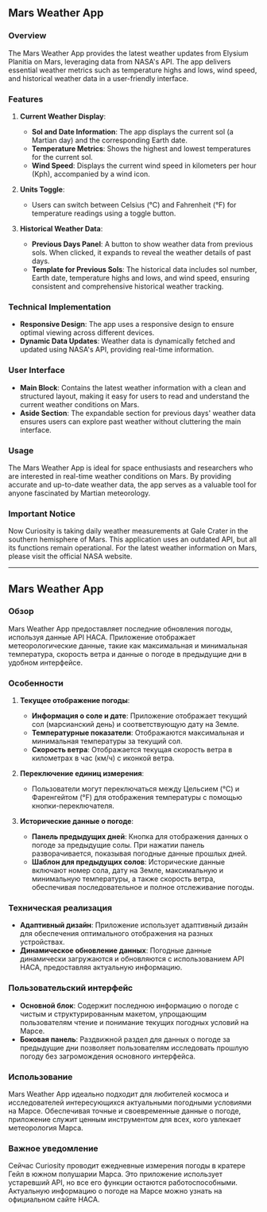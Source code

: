 ## Mars Weather App

### Overview
The Mars Weather App provides the latest weather updates from Elysium Planitia on Mars, leveraging data from NASA's API. The app delivers essential weather metrics such as temperature highs and lows, wind speed, and historical weather data in a user-friendly interface.

### Features

1. **Current Weather Display**:
   - **Sol and Date Information**: The app displays the current sol (a Martian day) and the corresponding Earth date.
   - **Temperature Metrics**: Shows the highest and lowest temperatures for the current sol.
   - **Wind Speed**: Displays the current wind speed in kilometers per hour (Kph), accompanied by a wind icon.

2. **Units Toggle**:
   - Users can switch between Celsius (°C) and Fahrenheit (°F) for temperature readings using a toggle button.

3. **Historical Weather Data**:
   - **Previous Days Panel**: A button to show weather data from previous sols. When clicked, it expands to reveal the weather details of past days.
   - **Template for Previous Sols**: The historical data includes sol number, Earth date, temperature highs and lows, and wind speed, ensuring consistent and comprehensive historical weather tracking.

### Technical Implementation

- **Responsive Design**: The app uses a responsive design to ensure optimal viewing across different devices.
- **Dynamic Data Updates**: Weather data is dynamically fetched and updated using NASA's API, providing real-time information.

### User Interface

- **Main Block**: Contains the latest weather information with a clean and structured layout, making it easy for users to read and understand the current weather conditions on Mars.
- **Aside Section**: The expandable section for previous days' weather data ensures users can explore past weather without cluttering the main interface.

### Usage

The Mars Weather App is ideal for space enthusiasts and researchers who are interested in real-time weather conditions on Mars. By providing accurate and up-to-date weather data, the app serves as a valuable tool for anyone fascinated by Martian meteorology.

### Important Notice

Now Curiosity is taking daily weather measurements at Gale Crater in the southern hemisphere of Mars. This application uses an outdated API, but all its functions remain operational. For the latest weather information on Mars, please visit the official NASA website.

---

## Mars Weather App

### Обзор
Mars Weather App предоставляет последние обновления погоды, используя данные API НАСА. Приложение отображает метеорологические данные, такие как максимальная и минимальная температура, скорость ветра и данные о погоде в предыдущие дни в удобном интерфейсе.

### Особенности

1. **Текущее отображение погоды**:
   - **Информация о соле и дате**: Приложение отображает текущий сол (марсианский день) и соответствующую дату на Земле.
   - **Температурные показатели**: Отображаются максимальная и минимальная температуры за текущий сол.
   - **Скорость ветра**: Отображается текущая скорость ветра в километрах в час (км/ч) с иконкой ветра.

2. **Переключение единиц измерения**:
   - Пользователи могут переключаться между Цельсием (°C) и Фаренгейтом (°F) для отображения температуры с помощью кнопки-переключателя.

3. **Исторические данные о погоде**:
   - **Панель предыдущих дней**: Кнопка для отображения данных о погоде за предыдущие солы. При нажатии панель разворачивается, показывая погодные данные прошлых дней.
   - **Шаблон для предыдущих солов**: Исторические данные включают номер сола, дату на Земле, максимальную и минимальную температуры, а также скорость ветра, обеспечивая последовательное и полное отслеживание погоды.

### Техническая реализация

- **Адаптивный дизайн**: Приложение использует адаптивный дизайн для обеспечения оптимального отображения на разных устройствах.
- **Динамическое обновление данных**: Погодные данные динамически загружаются и обновляются с использованием API НАСА, предоставляя актуальную информацию.

### Пользовательский интерфейс

- **Основной блок**: Содержит последнюю информацию о погоде с чистым и структурированным макетом, упрощающим пользователям чтение и понимание текущих погодных условий на Марсе.
- **Боковая панель**: Раздвижной раздел для данных о погоде за предыдущие дни позволяет пользователям исследовать прошлую погоду без загромождения основного интерфейса.

### Использование

Mars Weather App идеально подходит для любителей космоса и исследователей интересующихся актуальными погодными условиями на Марсе. Обеспечивая точные и своевременные данные о погоде, приложение служит ценным инструментом для всех, кого увлекает метеорология Марса.

### Важное уведомление

Сейчас Curiosity проводит ежедневные измерения погоды в кратере Гейл в южном полушарии Марса. Это приложение использует устаревший API, но все его функции остаются работоспособными. Актуальную информацию о погоде на Марсе можно узнать на официальном сайте НАСА.
